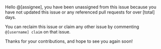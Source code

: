 Hello @[assignee], you have been unassigned from this issue because you have not updated this issue or any referenced pull requests for over [total] days.

You can reclaim this issue or claim any other issue by commenting `@[username] claim` on that issue.

Thanks for your contributions, and hope to see you again soon!
